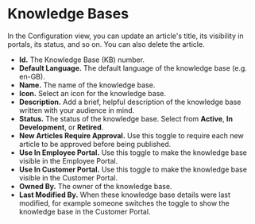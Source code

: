 # Knowledge Bases
In the Configuration view, you can update an article's title, its visibility in portals, its status, and so on. You can also delete the article.

* **Id.** The Knowledge Base (KB) number.
* **Default Language.** The default language of the knowledge base (e.g. en-GB).
* **Name.** The name of the knowledge base.
* **Icon.** Select an icon for the knowledge base.
* **Description.** Add a brief, helpful description of the knowledge base written with your audience in mind.
* **Status.** The status of the knowledge base. Select from **Active**, **In Development**, or **Retired**.
* **New Articles Require Approval.** Use this toggle to require each new article to be approved before being published.
* **Use In Employee Portal.** Use this toggle to make the knowledge base visible in the Employee Portal.
* **Use In Customer Portal.** Use this toggle to make the knowledge base visible in the Customer Portal.
* **Owned By.** The owner of the knowledge base.
* **Last Modified By.** When these knowledge base details were last modified, for example someone switches the toggle to show the knowledge base in the Customer Portal.

